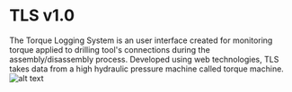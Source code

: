 # TLS v1.0
The Torque Logging System is an user interface created for monitoring torque applied to drilling tool's connections during the assembly/disassembly process.
Developed using web technologies, TLS takes data from a high hydraulic pressure machine called torque machine.   
![alt text](https://encrypted-tbn0.gstatic.com/images?q=tbn%3AANd9GcRk3fUnY27y2raofGuUqRdxf1xdwx2f1LRTWFCEomeTCAKzfyue)
